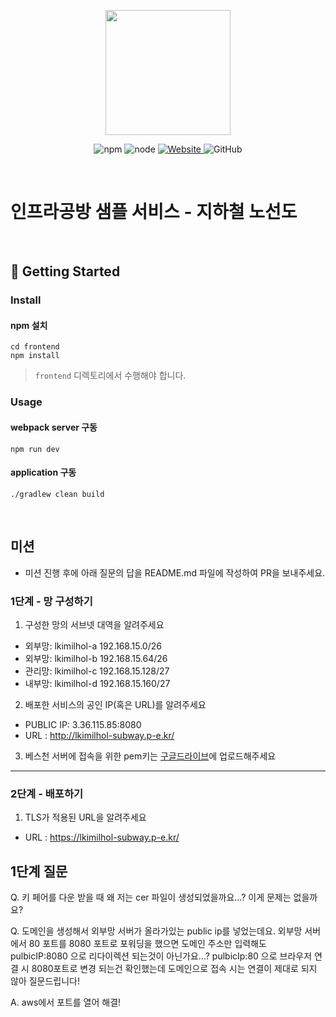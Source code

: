 <p align="center">
    <img width="200px;" src="https://raw.githubusercontent.com/woowacourse/atdd-subway-admin-frontend/master/images/main_logo.png"/>
</p>
<p align="center">
  <img alt="npm" src="https://img.shields.io/badge/npm-%3E%3D%205.5.0-blue">
  <img alt="node" src="https://img.shields.io/badge/node-%3E%3D%209.3.0-blue">
  <a href="https://edu.nextstep.camp/c/R89PYi5H" alt="nextstep atdd">
    <img alt="Website" src="https://img.shields.io/website?url=https%3A%2F%2Fedu.nextstep.camp%2Fc%2FR89PYi5H">
  </a>
  <img alt="GitHub" src="https://img.shields.io/github/license/next-step/atdd-subway-service">
</p>

<br>

# 인프라공방 샘플 서비스 - 지하철 노선도

<br>

## 🚀 Getting Started

### Install
#### npm 설치
```
cd frontend
npm install
```
> `frontend` 디렉토리에서 수행해야 합니다.

### Usage
#### webpack server 구동
```
npm run dev
```
#### application 구동
```
./gradlew clean build
```
<br>

## 미션

* 미션 진행 후에 아래 질문의 답을 README.md 파일에 작성하여 PR을 보내주세요.

### 1단계 - 망 구성하기
1. 구성한 망의 서브넷 대역을 알려주세요
- 외부망: lkimilhol-a 192.168.15.0/26
- 외부망: lkimilhol-b 192.168.15.64/26
- 관리망: lkimilhol-c 192.168.15.128/27
- 내부망: lkimilhol-d 192.168.15.160/27

2. 배포한 서비스의 공인 IP(혹은 URL)를 알려주세요

- PUBLIC IP: 3.36.115.85:8080
- URL : http://lkimilhol-subway.p-e.kr/

3. 베스천 서버에 접속을 위한 pem키는 [구글드라이브](https://drive.google.com/drive/folders/1dZiCUwNeH1LMglp8dyTqqsL1b2yBnzd1?usp=sharing)에 업로드해주세요

---

### 2단계 - 배포하기
1. TLS가 적용된 URL을 알려주세요

- URL : https://lkimilhol-subway.p-e.kr/



## 1단계 질문

Q. 키 페어를 다운 받을 때 왜 저는 cer 파일이 생성되었을까요...? 이게 문제는 없을까요?

Q. 도메인을 생성해서 외부망 서버가 올라가있는 public ip를 넣었는데요. 외부망 서버에서 80 포트를 8080 포트로 포워딩을 했으면 도메인 주소만 입력해도 pulbicIP:8080 으로 리다이렉션 되는것이 아닌가요...? pulbicIp:80 으로 브라우저 연결 시 8080포트로 변경 되는건 확인했는데 도메인으로 접속 시는 연결이 제대로 되지 않아 질문드립니다!

A. aws에서 포트를 열어 해결!